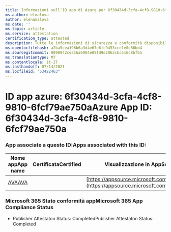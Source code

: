 ```yaml
---
title: Informazioni sull'ID app di Azure per 6f30434d-3cfa-4cf8-9810-6fcf79ae750a
ms.author: elmalova
author: elenamalova
ms.date: ''
ms.topic: article
ms.service: attestation
certification_type: attested
description: Tutte le informazioni di sicurezza e conformità disponibili per 6f30434d-3cfa-4cf8-9810-6fcf79ae750a.
ms.openlocfilehash: a2ba5cea196b6a3d4e67e6fc9453cce1e0e86bd4
ms.sourcegitcommit: 0098942ce316ab984e09fd9d2063cbc516c8bfb5
ms.translationtype: MT
ms.contentlocale: it-IT
ms.lasthandoff: 07/14/2021
ms.locfileid: "53422463"
---
```

# <a name="azure-app-id-6f30434d-3cfa-4cf8-9810-6fcf79ae750a"></a><span data-ttu-id="3e377-103">ID app azure: 6f30434d-3cfa-4cf8-9810-6fcf79ae750a</span><span class="sxs-lookup"><span data-stu-id="3e377-103">Azure App ID: 6f30434d-3cfa-4cf8-9810-6fcf79ae750a</span></span>


### <a name="apps-associated-with-this-id"></a><span data-ttu-id="3e377-104">App associate a questo ID:</span><span class="sxs-lookup"><span data-stu-id="3e377-104">Apps associated with this ID:</span></span>
| <span data-ttu-id="3e377-105">**Nome app**</span><span class="sxs-lookup"><span data-stu-id="3e377-105">**App name**</span></span> | <span data-ttu-id="3e377-106">**Certificata**</span><span class="sxs-lookup"><span data-stu-id="3e377-106">**Certified**</span></span> | <span data-ttu-id="3e377-107">**Visualizzazione in AppSource**</span><span class="sxs-lookup"><span data-stu-id="3e377-107">**View in AppSource**</span></span> |
|-|-|-|
| [<span data-ttu-id="3e377-108">AVA</span><span class="sxs-lookup"><span data-stu-id="3e377-108">AVA</span></span>](https://docs.microsoft.com/en-us/microsoft-365-app-certification/forward/WA104381883) |  | [https://appsource.microsoft.com/product/office/WA104381883](https://appsource.microsoft.com/product/office/WA104381883) |

### <a name="microsoft-365-app-compliance-status"></a><span data-ttu-id="3e377-109">Microsoft 365 Stato conformità app</span><span class="sxs-lookup"><span data-stu-id="3e377-109">Microsoft 365 App Compliance Status</span></span>
- <span data-ttu-id="3e377-110">Publisher Attestaton Status: Completed</span><span class="sxs-lookup"><span data-stu-id="3e377-110">Publisher Attestaton Status: Completed</span></span>
